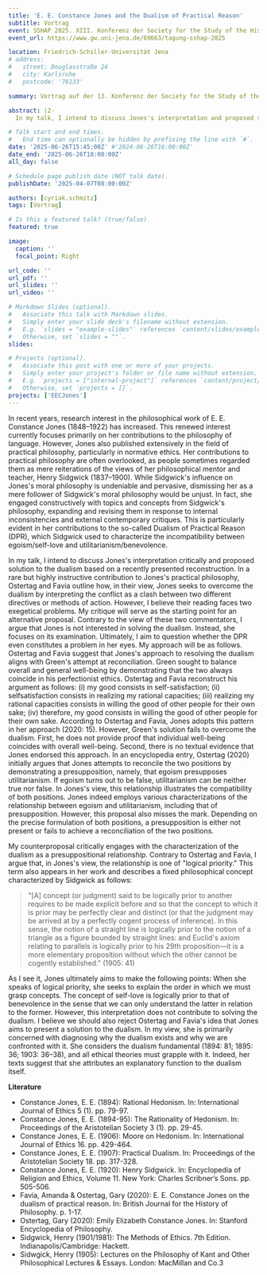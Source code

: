 ```yaml
---
title: 'E. E. Constance Jones and the Dualism of Practical Reason'
subtitle: Vortrag
event: SSHAP 2025. XIII. Konferenz der Society for the Study of the History of Analytical Philosophy (SSHAP)
event_url: https://www.gw.uni-jena.de/69663/tagung-sshap-2025

location: Friedrich-Schiller-Universität Jena
# address:
#   street: Douglasstraße 24
#   city: Karlsruhe
#   postcode: '76133'

summary: Vortrag auf der 13. Konferenz der Society for the Study of the History of Analytical Philosophy (SSHAP)

abstract: |2- 
  In my talk, I intend to discuss Jones's interpretation and proposed solution to the Dualism of Practical Reason (DPR) based on a recently presented reconstruction. In a rare but highly instructive contribution to Jones's practical philosophy, Ostertag and Favia outline how, in their view, Jones seeks to overcome the dualism by interpreting the conflict as a clash between two different directives or methods of action. However, I believe their reading faces two exegetical problems. My critique will serve as the starting point for an alternative proposal. Contrary to the view of these two commentators, I argue that Jones is not interested in solving the dualism. Instead, she focuses on its examination. Ultimately, I aim to question whether the DPR even constitutes a problem in her eyes.

# Talk start and end times.
#   End time can optionally be hidden by prefixing the line with `#`.
date: '2025-06-26T15:45:00Z' #'2024-06-26T16:00:00Z'
date_end: '2025-06-26T18:00:00Z'
all_day: false

# Schedule page publish date (NOT talk date).
publishDate: '2025-04-07T08:00:00Z'

authors: [cyriak.schmitz]
tags: [Vortrag]

# Is this a featured talk? (true/false)
featured: true

image:
  caption: ''
  focal_point: Right

url_code: ''
url_pdf: ''
url_slides: ''
url_video: ''

# Markdown Slides (optional).
#   Associate this talk with Markdown slides.
#   Simply enter your slide deck's filename without extension.
#   E.g. `slides = "example-slides"` references `content/slides/example-slides.md`.
#   Otherwise, set `slides = ""`.
slides:

# Projects (optional).
#   Associate this post with one or more of your projects.
#   Simply enter your project's folder or file name without extension.
#   E.g. `projects = ["internal-project"]` references `content/project/deep-learning/index.md`.
#   Otherwise, set `projects = []`.
projects: ['EECJones']
---
```


In recent years, research interest in the philosophical work of E. E. Constance Jones (1848–1922) has increased. This renewed interest currently focuses primarily on her contributions to the philosophy of language. However, Jones also published extensively in the field of practical philosophy, particularly in normative ethics. Her contributions to practical philosophy are often overlooked, as people sometimes regarded them as mere reiterations of the views of her philosophical mentor and teacher, Henry Sidgwick (1837–1900). While Sidgwick's influence on Jones's moral philosophy is undeniable and pervasive, dismissing her as a mere follower of Sidgwick's moral philosophy would be unjust. In fact, she engaged constructively with topics and concepts from Sidgwick's philosophy, expanding and revising them in response to internal inconsistencies and external contemporary critiques. This is particularly evident in her contributions to the so-called Dualism of Practical Reason (DPR), which Sidgwick used to characterize the incompatibility between egoism/self-love and utilitarianism/benevolence.

In my talk, I intend to discuss Jones's interpretation critically and proposed solution to the dualism based on a recently presented reconstruction. In a rare but highly instructive contribution to Jones's practical philosophy, Ostertag and Favia outline how, in their view, Jones seeks to overcome the dualism by interpreting the conflict as a clash between two different directives or methods of action. However, I believe their reading faces two exegetical problems. My critique will serve as the starting point for an alternative proposal. Contrary to the view of these two commentators, I argue that Jones is not interested in solving the dualism. Instead, she focuses on its examination. Ultimately, I aim to question whether the DPR even constitutes a problem in her eyes. My approach will be as follows. Ostertag and Favia suggest that Jones's approach to resolving the dualism aligns with Green's attempt at reconciliation. Green sought to balance overall and general well-being by demonstrating that the two always coincide in his perfectionist ethics. Ostertag and Favia reconstruct his argument as follows: (i) my good consists in self-satisfaction; (ii) selfsatisfaction consists in realizing my rational capacities; (iii) realizing my rational capacities consists in willing the good of other people for their own sake; (iv) therefore, my good consists in willing the good of other people for their own sake. According to Ostertag and Favia, Jones adopts this pattern in her approach (2020: 15). However, Green's solution fails to overcome the dualism. First, he does not provide proof that individual well-being coincides with overall well-being. Second, there is no textual evidence that Jones endorsed this approach. In an encyclopedia entry, Ostertag (2020) initially argues that Jones attempts to reconcile the two positions by demonstrating a presupposition, namely, that egoism presupposes utilitarianism. If egoism turns out to be false, utilitarianism can be neither true nor false. In Jones's view, this relationship illustrates the compatibility of both positions. Jones indeed employs various characterizations of the relationship between egoism and utilitarianism, including that of presupposition. However, this proposal also misses the mark. Depending on the precise formulation of both positions, a presupposition is either not present or fails to achieve a reconciliation of the two positions.

My counterproposal critically engages with the characterization of the dualism as a presuppositional relationship. Contrary to Ostertag and Favia, I argue that, in Jones's view, the relationship is one of "logical priority." This term also appears in her work and describes a fixed philosophical concept characterized by Sidgwick as follows:

> "[A] concept (or judgment) said to be logically prior to another requires to be made explicit before and so that the concept to which it is prior may be perfectly clear and distinct (or that the judgment may be arrived at by a perfectly cogent process of inference). In this sense, the notion of a straight line is logically prior to the notion of a triangle as a figure bounded by straight lines: and Euclid's axiom relating to parallels is logically prior to his 29th proposition—it is a more elementary proposition without which the other cannot be cogently established." (1905: 41)

As I see it, Jones ultimately aims to make the following points: When she speaks of logical priority, she seeks to explain the order in which we must grasp concepts. The concept of self-love is logically prior to that of benevolence in the sense that we can only understand the latter in relation to the former. However, this interpretation does not contribute to solving the dualism. I believe we should also reject Ostertag and Favia's idea that Jones aims to present a solution to the dualism. In my view, she is primarily concerned with diagnosing why the dualism exists and why we are confronted with it. She considers the dualism fundamental (1894: 81; 1895: 36; 1903: 36–38), and all ethical theories must grapple with it. Indeed, her texts suggest that she attributes an explanatory function to the dualism itself.


**Literature**

  - Constance Jones, E. E. (1894): Rational Hedonism. In: International Journal of Ethics 5 (1). pp. 79-97.
  - Constance Jones, E. E. (1894-95): The Rationality of Hedonism. In: Proceedings of the Aristotelian Society 3 (1). pp. 29-45.
  - Constance Jones, E. E. (1906): Moore on Hedonism. In: International Journal of Ethics 16. pp. 429-464.
  - Constance Jones, E. E. (1907): Practical Dualism. In: Proceedings of the Aristotelian Society 18. pp. 317-328.
  - Constance Jones, E. E. (1920): Henry Sidgwick. In: Encyclopedia of Religion and Ethics, Volume 11. New York: Charles Scribner’s Sons. pp. 505-506.
  - Favia, Amanda & Ostertag, Gary (2020): E. E. Constance Jones on the dualism of practical reason. In: British Journal for the History of Philosophy. p. 1-17.
  - Ostertag, Gary (2020): Emily Elizabeth Constance Jones. In: Stanford Encyclopedia of Philosophy.
  - Sidgwick, Henry (1901/1981): The Methods of Ethics. 7th Edition. Indianapolis/Cambridge: Hackett.
  - Sidwgick, Henry (1905): Lectures on the Philosophy of Kant and Other Philosophical Lectures & Essays. London: MacMillan and Co.3